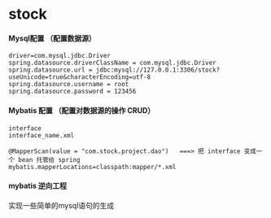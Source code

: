 # stock

#### Mysql配置 （配置数据源）
```
driver=com.mysql.jdbc.Driver
spring.datasource.driverClassName = com.mysql.jdbc.Driver
spring.datasource.url = jdbc:mysql://127.0.0.1:3306/stock?useUnicode=true&characterEncoding=utf-8
spring.datasource.username = root
spring.datasource.password = 123456
```

#### Mybatis 配置 （配置对数据源的操作 CRUD）
```
interface
interface_name.xml
```
```
@MapperScan(value = "com.stock.project.dao")   ===> 把 interface 变成一个 bean 托管给 spring
mybatis.mapperLocations=classpath:mapper/*.xml
```

####  mybatis 逆向工程
实现一些简单的mysql语句的生成
